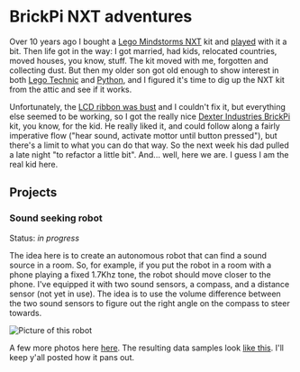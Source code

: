 # BrickPi NXT adventures

Over 10 years ago I bought a [Lego Mindstorms NXT][mindstorms_nxt] kit and
[played][haifux_lecture] with it a bit. Then life got in the way: I got
married, had kids, relocated countries, moved houses, you know, stuff. The kit
moved with me, forgotten and collecting dust. But then my older son got old
enough to show interest in both [Lego Technic][klutz_book] and
[Python][vorderman], and I figured it's time to dig up the NXT kit from the
attic and see if it works.

Unfortunately, the [LCD ribbon was bust][lcd_ribbon_rip] and I couldn't fix it,
but everything else seemed to be working, so I got the really nice [Dexter
Industries BrickPi][dexter] kit, you know, for the kid. He really liked it, and
could follow along a fairly imperative flow ("hear sound, activate mottor until
button pressed"), but there's a limit to what you can do that way. So the next
week his dad pulled a late night "to refactor a little bit". And... well, here
we are. I guess I am the real kid here.

[mindstorms_nxt]: https://en.wikipedia.org/wiki/Lego_Mindstorms_NXT
[haifux_lecture]: http://haifux.org/hebrew/lectures/207/nxt-screen.pdf
[klutz_book]: https://www.amazon.co.uk/Lego-Crazy-Action-Contraptions-Klutz/dp/1591747694/
[vorderman]: https://www.amazon.co.uk/Computer-Coding-Python-Projects-Step/dp/0241286867/
[lcd_ribbon_rip]: https://www.google.com/search?q=lego+nxt+lcd+ribbon
[dexter]: https://www.dexterindustries.com/brickpi/

## Projects

### Sound seeking robot

Status: *in progress*

The idea here is to create an autonomous robot that can find a sound source in
a room. So, for example, if you put the robot in a room with a phone playing a
fixed 1.7Khz tone, the robot should move closer to the phone. I've equipped it
with two sound sensors, a compass, and a distance sensor (not yet in use). The
idea is to use the volume difference between the two sound sensors to figure
out the right angle on the compass to steer towards.

![Picture of this robot](http://i67.tinypic.com/11jmzgk.jpg "I wish I had source control for Lego blocks...")

A few more photos here [here][photos]. The resulting data samples look [like
this][samples]. I'll keep y'all posted how it pans out.

[photos]: https://imgur.com/a/FtwpkFA
[samples]: https://docs.google.com/spreadsheets/d/1GRGO3dPiG_4B-m1wMhrmS3kf7z2w3d36XyGFu_e0TsA/edit#gid=525440628
